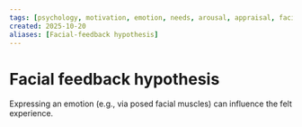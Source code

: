 ```yaml
---
tags: [psychology, motivation, emotion, needs, arousal, appraisal, facial-expression, amygdala]
created: 2025-10-20
aliases: [Facial-feedback hypothesis]
---
```

# Facial feedback hypothesis

Expressing an emotion (e.g., via posed facial muscles) can influence the felt experience.
